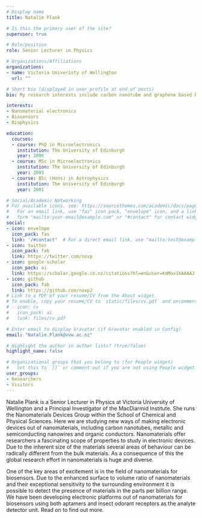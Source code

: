 ```yaml
---
# Display name
title: Natalie Plank

# Is this the primary user of the site?
superuser: true

# Role/position
role: Senior Lecturer in Physics

# Organizations/Affiliations
organizations:
- name: Victoria Univeristy of Wellington
  url: ""

# Short bio (displayed in user profile at end of posts)
bio: My research interests include carbon nanotube and graphene based biosensors

interests:
- Nanomaterial electronics
- Biosensors
- Biophysics

education:
  courses:
  - course: PhD in Microelectronics
    institution: The University of Edinburgh
    year: 2006
  - course: MSc in Microelectronics
    institution: The University of Edinburgh
    year: 2003
  - course: BSc (Hons) in Astrophysics
    institution: The University of Edinburgh
    year: 2001

# Social/Academic Networking
# For available icons, see: https://sourcethemes.com/academic/docs/page-builder/#icons
#   For an email link, use "fas" icon pack, "envelope" icon, and a link in the
#   form "mailto:your-email@example.com" or "#contact" for contact widget.
social:
- icon: envelope
  icon_pack: fas
  link: '/#contact'  # For a direct email link, use "mailto:test@example.org".
- icon: twitter
  icon_pack: fab
  link: https://twitter.com/novp
- icon: google-scholar
  icon_pack: ai
  link: https://scholar.google.co.nz/citations?hl=en&user=KmMox1kAAAAJ
- icon: github
  icon_pack: fab
  link: https://github.com/novp2
# Link to a PDF of your resume/CV from the About widget.
# To enable, copy your resume/CV to `static/files/cv.pdf` and uncomment the lines below.
# - icon: cv
#   icon_pack: ai
#   link: files/cv.pdf

# Enter email to display Gravatar (if Gravatar enabled in Config)
email: "Natalie.Plank@vuw.ac.nz"

# Highlight the author in author lists? (true/false)
highlight_name: false

# Organizational groups that you belong to (for People widget)
#   Set this to `[]` or comment out if you are not using People widget.
user_groups:
- Researchers
- Visitors
---
```


Natalie Plank is a Senior Lecturer in Physics at Victoria University of Wellington and a Principal Investigator of the MacDiarmid Institute.  She runs the Nanomaterials Devices Group within the School of Chemical and Physical Sciences.  Here we are studying new ways of making electronic devices out of nanomaterials, including carbon nanotubes, metallic and semiconducting nanowires and organic conductors. Nanomaterials offer researchers a fascinating scope of properties to study in electronic devices. Due to the inherent size of the materials several areas of behaviour can be radically different from the bulk materials. As a consequence of this the global research effort in nanomaterials is huge and diverse.  

One of the key areas of excitement is in the field of nanomaterials for biosensors. Due to the enhanced surface to volume ratio of nanomaterials and their exceptional sensitivity to the surrounding environment it is possible to detect the presence of materials in the parts per billion range. We have been developing electronic platforms out of nanomaterials for biosensors using both aptamers and insect odorant receptors as the analyte detector unit.  Read on to find out more. 
